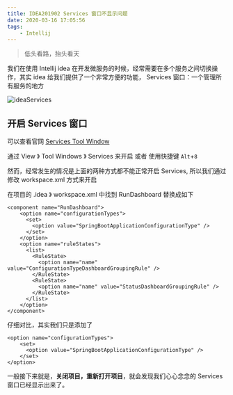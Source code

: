 ```yaml
---
title: IDEA201902 Services 窗口不显示问题
date: 2020-03-16 17:05:56
tags: 
    - Intellij
---
```


> 低头看路，抬头看天

我们在使用 Intellij idea 在开发微服务的时候，经常需要在多个服务之间切换操作，其实 idea 给我们提供了一个非常方便的功能， Services 窗口：一个管理所有服务的地方

![ideaServices](https://s1.ax1x.com/2020/03/16/8J5wSH.png)

<!-- more -->

## 开启 Services 窗口

可以查看官网 [Services Tool Window](https://www.jetbrains.com/help/idea/2019.2/services-tool-window.html)

通过 View 》 Tool Windows 》 Services 来开启 或者 使用快捷键  `Alt`+`8`

然而，经常发生的情况是上面的两种方式都不能正常开启 Services, 所以我们通过修改 workspace.xml 方式来开启

在项目的 .idea 》 workspace.xml 中找到 RunDashboard 替换成如下

```
<component name="RunDashboard">
    <option name="configurationTypes">
      <set>
        <option value="SpringBootApplicationConfigurationType" />
      </set>
    </option>
    <option name="ruleStates">
      <list>
        <RuleState>
          <option name="name" value="ConfigurationTypeDashboardGroupingRule" />
        </RuleState>
        <RuleState>
          <option name="name" value="StatusDashboardGroupingRule" />
        </RuleState>
      </list>
    </option>
</component>
```

仔细对比，其实我们只是添加了

```
<option name="configurationTypes">
    <set>
      <option value="SpringBootApplicationConfigurationType" />
    </set>
</option>

```

一般接下来就是，**关闭项目，重新打开项目**，就会发现我们心心念念的 Services 窗口已经显示出来了。

